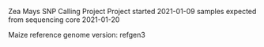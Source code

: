 Zea Mays SNP Calling Project
Project started 2021-01-09
samples expected from sequencing core 2021-01-20


Maize reference genome version: refgen3
